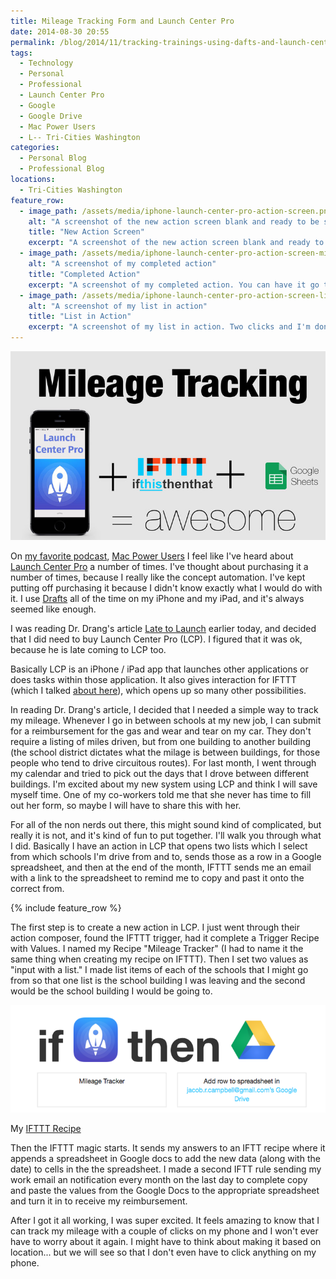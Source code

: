 ```yaml
---
title: Mileage Tracking Form and Launch Center Pro
date: 2014-08-30 20:55
permalink: /blog/2014/11/tracking-trainings-using-dafts-and-launch-center-pro
tags:
  - Technology
  - Personal
  - Professional
  - Launch Center Pro
  - Google
  - Google Drive
  - Mac Power Users
  - L-- Tri-Cities Washington
categories: 
  - Personal Blog
  - Professional Blog
locations: 
  - Tri-Cities Washington
feature_row:
  - image_path: /assets/media/iphone-launch-center-pro-action-screen.png
    alt: "A screenshot of the new action screen blank and ready to be set up"
    title: "New Action Screen"
    excerpt: "A screenshot of the new action screen blank and ready to be set up. iPhone mock-up thanks to [Pixel Den](http://www.pixeden.com/psd-mock-up-templates/iphone-5s-psd-vector-mockup)"
  - image_path: /assets/media/iphone-launch-center-pro-action-screen-mileage-tracker.png
    alt: "A screenshot of my completed action"
    title: "Completed Action"
    excerpt: "A screenshot of my completed action. You can have it go through and make a list, or add text or a number. iPhone mock-up thanks to [Pixel Den](http://www.pixeden.com/psd-mock-up-templates/iphone-5s-psd-vector-mockup)"
  - image_path: /assets/media/iphone-launch-center-pro-action-screen-list.png
    alt: "A screenshot of my list in action"
    title: "List in Action"
    excerpt: "A screenshot of my list in action. Two clicks and I'm done... iPhone mock-up thanks to [Pixel Den](http://www.pixeden.com/psd-mock-up-templates/iphone-5s-psd-vector-mockup)"
---
```


![Mileage Tracking with Launch Center Pro, IFTTT and Google Sheets](/assets/media/mileage-tracking-lauch-center-pro-ifttt-google-sheets.jpg "Mileage Tracking with Launch Center Pro, IFTTT and Google Sheets")

On [my favorite podcast][0], [Mac Power Users][1] I feel like I've heard about [Launch Center Pro][2] a number of times. I've thought about purchasing it a number of times, because I really like the concept automation. I've kept putting off purchasing it because I didn't know exactly what I would do with it. I use [Drafts][3] all of the time on my iPhone and my iPad, and it's always seemed like enough.

I was reading Dr. Drang's article [Late to Launch][4] earlier today, and decided that I did need to buy Launch Center Pro (LCP). I figured that it was ok, because he is late coming to LCP too.

Basically LCP is an iPhone / iPad app that launches other applications or does tasks within those application. It also gives interaction for IFTTT (which I talked [about here][5]), which opens up so many other possibilities.

In reading Dr. Drang's article, I decided that I needed a simple way to track my mileage. Whenever I go in between schools at my new job, I can submit for a reimbursement for the gas and wear and tear on my car. They don't require a listing of miles driven, but from one building to another building (the school district dictates what the milage is between buildings, for those people who tend to drive circuitous routes). For last month, I went through my calendar and tried to pick out the days that I drove between different buildings. I'm excited about my new system using LCP and think I will save myself time. One of my co-workers told me that she never has time to fill out her form, so maybe I will have to share this with her.

For all of the non nerds out there, this might sound kind of complicated, but really it is not, and it's kind of fun to put together. I'll walk you through what I did. Basically I have an action in LCP that opens two lists which I select from which schools I'm drive from and to, sends those as a row in a Google spreadsheet, and then at the end of the month, IFTTT sends me an email with a link to the spreadsheet to remind me to copy and past it onto the correct from.

{% include feature_row %}

The first step is to create a new action in LCP. I just went through their action composer, found the IFTTT trigger, had it complete a Trigger Recipe with Values. I named my Recipe "Mileage Tracker" (I had to name it the same thing when creating my recipe on IFTTT). Then I set two values as "input with a list." I made list items of each of the schools that I might go from so that one list is the school building I was leaving and the second would be the school building I would be going to.

![My IFTTT recipe](/assets/media/ifttt-screenshot-launch-center-pro.png "My IFTTT recipe.")

My [IFTTT Recipe](https://ifttt.com/recipes/199280-create-mileage-entry-from-launch-center-pro-and-google-drive)

Then the IFTTT magic starts. It sends my answers to an IFTT recipe where it appends a spreadsheet in Google docs to add the new data (along with the date) to cells in the the spreadsheet. I made a second IFTT rule sending my work email an notification every month on the last day to complete copy and paste the values from the Google Docs to the appropriate spreadsheet and turn it in to receive my reimbursement.

After I got it all working, I was super excited. It feels amazing to know that I can track my mileage with a couple of clicks on my phone and I won't ever have to worry about it again. I might have to think about making it based on location... but we will see so that I don't even have to click anything on my phone.

[0]: /blog/2014/4/jump-in-the-stream-favorite-podcasts
[1]: http://www.macpowerusers.com/
[2]: http://contrast.co/launch-center-pro/
[3]: http://agiletortoise.com/drafts/
[4]: http://www.leancrew.com/all-this/2014/08/late-to-launch/
[5]: /blog/2013/1/new-and-fun-functionality